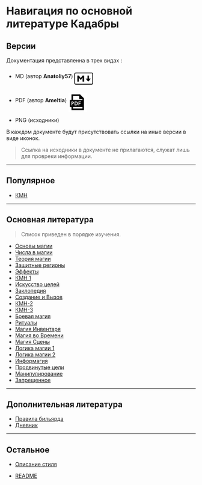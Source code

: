 # Навигация по основной литературе Кадабры #

## Версии ##

Документация представленна в трех видах :

* MD (автор **Anatoliy57**) <img align="middle" alt="logo" src="icons/markdown.png" width="50"/>

* PDF (автор **Ameltia**) <img align="middle" alt="logo" src="icons/pdf.png" width="50"/>

* PNG (исходники)

В каждом документе будут присутствовать ссылки на иные версии в виде иконок.

>Ссылка на исходники в документе не прилагаются, служат лишь для провреки информации.

***

## Популярное ##

* [КМН](Основная%20литература/КМН/КМН.md)

***

## Основная литература ##

> Список приведен в порядке изучения.

* [Основы магии](Основная%20литература/Основы%20магии/Основы%20магии.md)
* [Числа в магии](Основная%20литература/Числа%20в%20магии/Числа%20в%20магии.md)
* [Теория магии](Основная%20литература/Теория%20магии/Теория%20магии.md)
* [Защитные регионы](Основная%20литература/Защитные%20регионы/Защитные%20регионы.md)
* [Эффекты](Основная%20литература/Эффекты/Эффекты.md)
* [КМН 1](Основная%20литература/КМН/КМН-1/КМН-1.md)
* [Искусство целей](Основная%20литература/Искусство%20Целей/Искусство%20Целей.md)
* [Заклопедия](Основная%20литература/Заклопедия/Заклопедия.md)
* [Создание и Вызов](Основная%20литература/Создание%20и%20вызов/Создание%20и%20вызов.md)
* [КМН-2](Основная%20литература/КМН/КМН-2/КМН-2.md)
* [КМН-3](Основная%20литература/КМН/КМН-3/КМН-3.md)
* [Боевая магия](Основная%20литература/Боевая%20магия/Боевая%20магия.md)
* [Ритуалы](Основная%20литература/Ритуалы/Ритуалы.md)
* [Магия Инвентаря](Основная%20литература/Магия%20инвентаря/Магия%20инвентаря.md)
* [Магия во Времени](Основная%20литература/Магия%20во%20времени/Магия%20во%20времени.md)
* [Магия Сцены](Основная%20литература/Магия%20Сцены/Магия%20Сцены.md)
* [Логика магии 1](Основная%20литература/Логика%20магии/Том-1/Логика%20магии-1.md)
* [Логика магии 2](Основная%20литература/Логика%20магии/Том-2/Логика%20магии-2.md)
* [Информагия](Основная%20литература/Информагия/Информагия.md)
* [Продвинутые цели](Основная%20литература/Продвинутые%20цели/Продвинутые%20цели.md)
* [Манипулирование](Основная%20литература/Манипулирование/Манипулирование.md)
* [Запрещенное](Основная%20литература/Запрещенное/Запрещенное.md)

***

## Дополнительная литература ##

* [Правила бильярда](Дополнительная%20литература/Правила%20бильярда/Правила%20бильярда.md)
* [Дневник](Дополнительная%20литература/Дневник/Дневник.md)

***

## Остальное ##

* [Описание стиля](style%20description.md)

* [README](../README.md)
